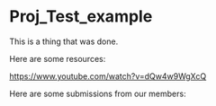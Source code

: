 # Proj_Test_example

This is a thing that was done.

Here are some resources:

https://www.youtube.com/watch?v=dQw4w9WgXcQ


Here are some submissions from our members:

<link to github or repl 1>
<link to github or repl 2>
<link to github or repl 3>

